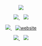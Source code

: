 <p align='center'><img src="https://gpvc.arturio.dev/yamamoto7" /></p>

<p align='center'>
  <a href="https://www.facebook.com/kenta.yamamoto.94064176">
    <img src="https://img.shields.io/badge/facebook-%231877F2.svg?&style=for-the-badge&logo=facebook&logoColor=white" />
  </a>&nbsp;&nbsp;
  <a href="https://www.linkedin.com/in/kentayamamoto7/">
    <img src="https://img.shields.io/badge/linkedin-%230077B5.svg?&style=for-the-badge&logo=linkedin&logoColor=white" />
  </a>
</p>
<p align='center'>
  <a href="https://twitter.com/ymkn_ymmtym">
    <img src="https://img.shields.io/badge/twitter-%2300acee.svg?&style=for-the-badge&logo=twitter&logoColor=white" />
  </a>&nbsp;&nbsp;
  <a href="https://ychof.com"><img src="https://img.shields.io/badge/website-000000?style=for-the-badge&logo=spond&logoColor=white" alt="website" /></a>
</p>
<p align='center'>
  <a href="http://qiita.com/yamamoto7">
    <img src="https://qiita-badge.apiapi.app/s/yamamoto7/posts.svg" />
  </a>&nbsp;&nbsp;
  <a href="http://qiita.com/yamamoto7">
    <img src="https://qiita-badge.apiapi.app/s/yamamoto7/contributions.svg" />
  </a>
</p>
